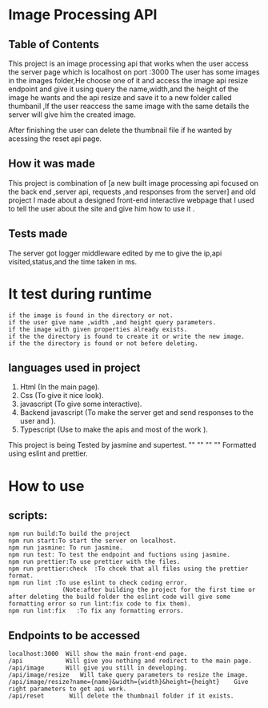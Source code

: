 # Image Processing API

## Table of Contents

This project is an image processing api that works when the user access the server page which is localhost on port :3000
The user has some images in the images folder,He choose one of it and access the image api resize endpoint and give it using query the name,width,and the height of the image he wants and the api resize and save it to a new folder called thumbanil ,If the user reaccess the same image with the same details the server will give him the created image.

After finishing the user can delete the thumbnail file if he wanted by acessing the reset api page.

## How it was made

This project is combination of [a new built image processing api focused on the back end ,server api, requests ,and responses from the server] and old project I made about a designed front-end interactive webpage that I used to tell the user about the site and give him how to use it .

## Tests made

The server got logger middleware edited by me to give the ip,api visited,status,and the time taken in ms.

# It test during runtime

    if the image is found in the directory or not.
    if the user give name ,width ,and height query parameters.
    if the image with given properties already exists.
    if the the directory is found to create it or write the new image.
    if the the directory is found or not before deleting.

## languages used in project

1. Html (In the main page).
1. Css (To give it nice look).
1. javascript (To give some interactive).
1. Backend javascript (To make the server get and send responses to the user and ).
1. Typescript (Use to make the apis and most of the work ).

This project is being Tested by jasmine and supertest.
"" "" "" "" Formatted using eslint and prettier.

# How to use

## scripts:

```
npm run build:To build the project
npm run start:To start the server on localhost.
npm run jasmine: To run jasmine.
npm run test: To test the endpoint and fuctions using jasmine.
npm run prettier:To use prettier with the files.
npm run prettier:check  :To chcek that all files using the prettier format.
npm run lint :To use eslint to check coding error.
               (Note:after building the project for the first time or after deleting the build folder the eslint code will give some formatting error so run lint:fix code to fix them).
npm run lint:fix   :To fix any formatting errors.
```

## Endpoints to be accessed

```
localhost:3000  Will show the main front-end page.
/api            Will give you nothing and redirect to the main page.
/api/image      Will give you still in developing.
/api/image/resize   Will take query parameters to resize the image.
/api/image/resize?name={name}&width={width}&height={height}    Give right parameters to get api work.
/api/reset       Will delete the thumbnail folder if it exists.
```
